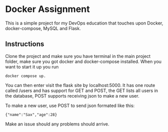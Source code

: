 # Docker Assignment

This is a simple project for my DevOps education that touches upon Docker, docker-compose, MySQL and Flask.

## Instructions
Clone the project and make sure you have terminal in the main project folder, make sure you got docker and docker-compose installed. 
When you want to start it up you run 
```
docker compose up. 
```
You can then enter visit the flask site by localhost:5000. It has one route called /users and has support for GET and POST, the GET lists all users in the database, POST supports receiving json to make a new user.

To make a new user, use POST to send json formated like this:
```
{"name":"Sax","age":28}
```

Make an issue should any problems should arrive.
